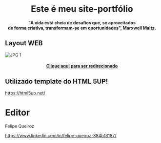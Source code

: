 <h1 align="center">Este é meu site-portfólio</h1>
<h4 align="center">"A vida está cheia de desafios que, se aproveitados<br />de forma criativa, transformam-se em oportunidades", Marxwell Maltz.</h4>

## Layout WEB
![JPG 1](https://github.com/FelipeQq/site/blob/gh-pages/images/site.jpg)


<h4 align="center"><a href="https://felipeqq.github.io/site/" target="_blank">Clique aqui para ser redirecionado</a></h4>

## Utilizado template do HTML 5UP!

https://html5up.net/

# Editor

Felipe Queiroz

https://www.linkedin.com/in/felipe-queiroz-384b13187/

